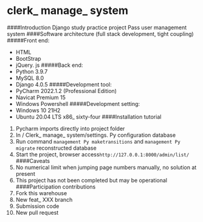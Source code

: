 # clerk_ manage_ system
####Introduction
Django study practice project
Pass user management system
####Software architecture (full stack development, tight coupling)
#####Front end:
- HTML
- BootStrap
- jQuery. js
#####Back end:
- Python 3.9.7
- MySQL 8.0
- Django 4.0.5
#####Development tool:
- PyCharm 2022.1.2 (Professional Edition)
- Navicat Premium 15
- Windows Powershell
#####Development setting:
- Windows 10 21H2
- Ubuntu 20.04 LTS x86_ sixty-four
####Installation tutorial
1. Pycharm imports directly into project folder
2. In / Clerk_ manage_ system/settings. Py configuration database
3. Run command ` management Py maketransitions ` and ` management Py migrate ` reconstructed database
4. Start the project, browser access` http://127.0.0.1:8000/admin/list/ `
####Caveats
1. No numerical limit when jumping page numbers manually, no solution at present
2. This project has not been completed but may be operational
####Participation contributions
1. Fork this warehouse
2. New feat_ XXX branch
3. Submission code
4. New pull request